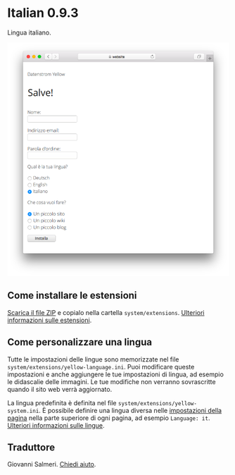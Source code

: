 # Italian 0.9.3

Lingua italiano.

<p align="center"><img src="SCREENSHOT.png" alt="Immagine dello schermo"></p>

## Come installare le estensioni

[Scarica il file ZIP](https://github.com/annaesvensson/yellow-language/raw/main/downloads/italian.zip) e copialo nella cartella `system/extensions`. [Ulteriori informazioni sulle estensioni](https://github.com/annaesvensson/yellow-update).

## Come personalizzare una lingua

Tutte le impostazioni delle lingue sono memorizzate nel file `system/extensions/yellow-language.ini`. Puoi modificare queste impostazioni e anche aggiungere le tue impostazioni di lingua, ad esempio le didascalie delle immagini. Le tue modifiche non verranno sovrascritte quando il sito web verrà aggiornato.

La lingua predefinita è definita nel file `system/extensions/yellow-system.ini`. È possibile definire una lingua diversa nelle [impostazioni della pagina](https://github.com/annaesvensson/yellow-core#settings-page) nella parte superiore di ogni pagina, ad esempio `Language: it`. [Ulteriori informazioni sulle lingue](https://datenstrom.se/yellow/help/how-to-customise-a-language).

## Traduttore

Giovanni Salmeri. [Chiedi aiuto](https://datenstrom.se/yellow/help/).
